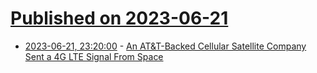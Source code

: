 # [Published on 2023-06-21](index.md)

* [2023-06-21, 23:20:00](https://tech.slashdot.org/story/23/06/21/2120243/an-att-backed-cellular-satellite-company-sent-a-4g-lte-signal-from-space?utm_source=rss1.0mainlinkanon&utm_medium=feed) - [An AT&amp;T-Backed Cellular Satellite Company Sent a 4G LTE Signal From Space](https://tech.slashdot.org/story/23/06/21/2120243/an-att-backed-cellular-satellite-company-sent-a-4g-lte-signal-from-space?utm_source=rss1.0mainlinkanon&utm_medium=feed)

